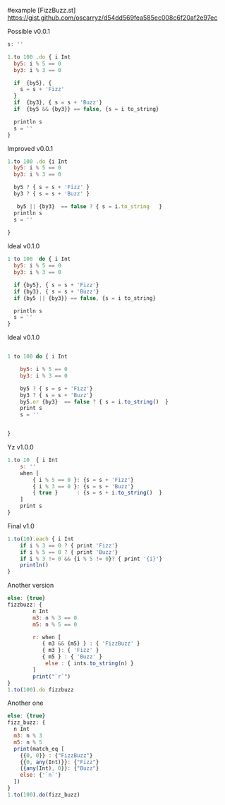 #example
[FizzBuzz.st] https://gist.github.com/oscarryz/d54dd569fea585ec008c6f20af2e97ec 

Possible v0.0.1
```javascript
s: ''

1.to 100 .do { i Int
  by5: i % 5 == 0
  by3: i % 3 == 0

  if  {by5}, {
    s = s + 'Fizz'
  } 
  if  {by3}, { s = s + 'Buzz'} 
  if  {by5 && {by3}} == false, {s = i to_string} 

  println s 
  s = ''
} 
```
Improved v0.0.1

```javascript
1.to 100 .do {i Int
  by5: i % 5 == 0
  by3: i % 3 == 0

  by5 ? { s = s + 'Fizz' }
  by3 ? { s = s + 'Buzz' }

   by5 || {by3}  == false ? { s = i.to_string   }
  println s 
  s = ''
  
} 
```

Ideal v0.1.0
```javascript
1 to 100  do { i Int 
  by5: i % 5 == 0
  by3: i % 3 == 0

  if {by5}, { s = s + 'Fizz'} 
  if {by3}, { s = s + 'Buzz'} 
  if {by5 || {by3}} == false, {s = i to_string} 

  println s 
  s = ''
} 

```

Ideal v0.1.0

```javascript

1 to 100 do { i Int 

	by5: i % 5 == 0
	by3: i % 3 == 0

	by5 ? { s = s + 'Fizz'}
	by3 ? { s = s + 'Buzz'}
	by5.or {by3}  == false ? { s = i.to_string()  }
	print s 
	s = ''


}
```

Yz v1.0.0
```javascript
1.to 10  { i Int
    s: ''
    when [
        { i % 5 == 0 }: {s = s + 'Fizz'}
        { i % 3 == 0 }: {s = s + 'Buzz'}
        { true }      : {s = s + i.to_string()  }
    ]
    print s    
}
```

Final v1.0 
```javascript
1.to(10).each { i Int 
    if i % 3 == 0 ? { print 'Fizz'}
    if i % 5 == 0 ? { print 'Buzz'}
    if i % 3 != 0 && {i % 5 != 0}? { print '{i}'}
    println()
}
```

Another version 

```javascript
else: {true}
fizzbuzz: {
        n Int
        m3: n % 3 == 0
        m5: n % 5 == 0

        r: when [
           { m3 && {m5} } : { 'FizzBuzz' }
           { m3 }: { 'Fizz' }
           { m5 } : { 'Buzz' }
            else : { ints.to_string(n) }
        ]
        print("`r`")
}
1.to(100).do fizzbuzz
```

Another one 
```js
else: {true}
fizz_buzz: {
  n Int
  m3: n % 3
  m5: n % 5
  print(match_eq [
    {{0, 0}} : {"FizzBuzz"}
    {{0, any(Int)}}: {"Fizz"}
    {{any(Int), 0}}: {"Buzz"}
    else: {'`n`'}
  ])
}
1.to(100).do(fizz_buzz)
```